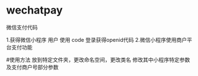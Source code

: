# wechatpay
微信支付代码


1.获得微信小程序  用户 使用   code  登录获得openid代码
2.微信小程序使用商户平台支付功能

#使用方法
放到特定文件夹，更改命名空间，更改类名
修改其中小程序特定参数  及支付商户号部分参数
